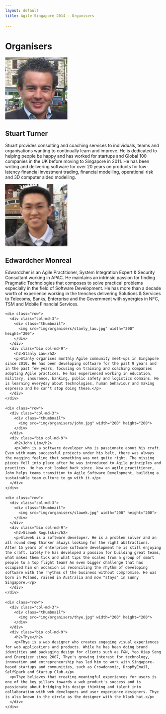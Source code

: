 ```yaml
---
layout: default
title: Agile Singapore 2014 - Organisers

---
```


<div class="organisers">
  <div class="container text-center">
    <h1 class="page-header">Organisers</h1>
      <div class="row">
        <div class="col-md-3">
          <div class="thumbnail">
            <img src="img/organisers/stuart_turner.jpg" width="200" height="200">
          </div>
        </div>
        <div class="bio col-md-9">
          <h2>Stuart Turner</h2>
          <p>Stuart provides consulting and coaching services to individuals, teams and organisations wanting to continually learn and improve. He is dedicated to helping people be happy and has worked for startups and Global 100 companies in the UK before moving to Singapore in 2011. He has been writing and delivering software for over 20 years on products for low-latency financial investment trading, financial modelling, operational risk and 3D computer aided modelling.</p>
        </div>
    </div>
    <div class="row">
      <div class="col-md-3">
        <div class="thumbnail">
          <img src="img/organisers/edward.jpg" width="200" height="200">
        </div>
      </div>
      <div class="bio col-md-9">
        <h2>Edwardcher Monreal</h2>
        <p>Edwardcher is an Agile Practitioner, System Integration Expert & Security Consultant working in APAC. He maintains an intrinsic passion for finding Pragmatic Technologies that composes to solve practical problems especially in the field of Software Development. He has more than a decade worth of experience working in the trenches delivering Solutions & Services to Telecoms, Banks, Enterprise and the Government with synergies in NFC, TSM and Mobile Financial Services.</p>
      </div>
    </div>

    <div class="row">
      <div class="col-md-3">
        <div class="thumbnail">
          <img src="img/organisers/stanly_lau.jpg" width="200" height="200">
        </div>
      </div>
      <div class="bio col-md-9">
        <h2>Stanly Lau</h2>
        <p>Stanly organises monthly Agile community meet-ups in Singapore since 2010. He has been developing software for the past 9 years and in the past few years, focusing on training and coaching companies adopting Agile practices. He has experienced working in education, military, insurance, banking, public safety and logistics domains. He is learning everyday about technologies, human behaviour and making espresso and he can't stop doing these.</p>
      </div>
    </div>

    <div class="row">
      <div class="col-md-3">
        <div class="thumbnail">
          <img src="img/organisers/john.jpg" width="200" height="200">
        </div>
      </div>
      <div class="bio col-md-9">
        <h2>John Lim</h2>
        <p>John is a software developer who is passionate about his craft. Even with many successful projects under his belt, there was always the nagging feeling that something was not quite right. The missing pieces fell into place after he was introduced to Agile principles and practices. He has not looked back since. Now an agile practitioner, John helps teams transition to Agile Software Development, building a sustainable team culture to go with it.</p>
      </div>
    </div>

    <div class="row">
      <div class="col-md-3">
        <div class="thumbnail">
          <img src="img/organisers/slawek.jpg" width="200" height="200">
        </div>
      </div>
      <div class="bio col-md-9">
        <h2>Slawek Rogulski</h2>
        <p>Slawek is a software developer. He is a problem solver and an all round deep thinker always looking for the right abstractions. After 15 years of enterprise software development he is still enjoying the craft. Lately he has developed a passion for building great teams, what makes them tick and what tips the scales from a group of smart people to a top flight team? An even bigger challenge that has occupied him on occasion is reconciling the rhythm of developing software with the rhythms of the business without compromise. He was born in Poland, raised in Australia and now "stays" in sunny Singapore.</p>
      </div>
    </div>

    <div class="row">
      <div class="col-md-3">
        <div class="thumbnail">
          <img src="img/organisers/thye.jpg" width="200" height="200">
        </div>
      </div>
      <div class="bio col-md-9">
        <h2>Thye</h2>
        <p>Thye is a web designer who creates engaging visual experiences for web applications and products. While he has been doing brand identities and packaging design for clients such as F&N, Yeo Hiap Seng and Energizer since 2007, Thye's growing interest for technology, innovation and entrepreneurship has led him to work with Singapore-based startups and communities, such as Crowdonomic, DropMyEmail, SelfSpark and Startup Club.</p>
      <p>Thye believes that creating meaningful experiences for users is one of the key pillars towards a web product's success and is passionate about bridging his design thinking and talent into collaboration with web developers and user experience designers. Thye is also known in the circle as the designer with the black hat.</p>
      </div>
    </div>

  </div>
</div>
